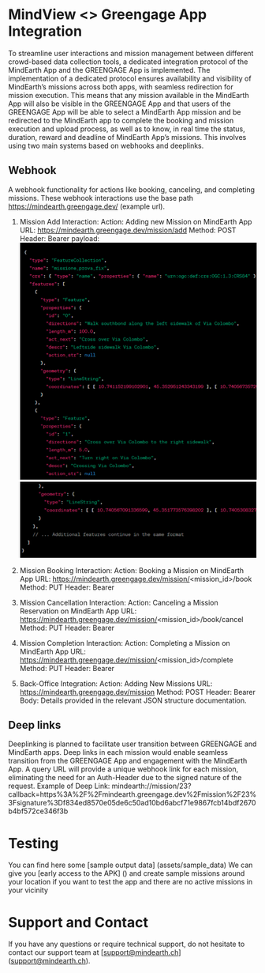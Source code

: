 # MindView <> Greengage App Integration
To streamline user interactions and mission management between different crowd-based data collection tools, a dedicated integration protocol of the MindEarth App and the GREENGAGE App is implemented. The implementation of a dedicated protocol ensures availability and visibility of MindEarth’s missions across both apps, with seamless redirection for mission execution.
This means that any mission available in the MindEarth App will also be visible in the GREENGAGE App and that users of the GREENGAGE App will be able to select a MindEarth App mission and be redirected to the MindEarth app to complete the booking and mission execution and upload process, as well as to know, in real time the status, duration, reward and deadline of MindEarth App’s missions. This involves using two main systems based on webhooks and deeplinks.
## Webhook
A webhook functionality for actions like booking, canceling, and completing missions. These webhook interactions use the base path https://mindearth.greengage.dev/ (example url). 

1. Mission Add Interaction: 
Action: Adding new Mission on MindEarth App 
URL: https://mindearth.greengage.dev/mission/add 
Method: POST 
Header: Bearer <token>
payload:
![Code_1](../assets/snippets/Code-1.png)
![Code_2](../assets/snippets/Code-2.png)
 
2. Mission Booking Interaction: 
Action: Booking a Mission on MindEarth App 
URL: https://mindearth.greengage.dev/mission/<mission_id>/book 
Method: PUT 
Header: Bearer <token> 
3. Mission Cancellation Interaction: 
Action: Canceling a Mission Reservation on MindEarth App 
URL: https://mindearth.greengage.dev/mission/<mission_id>/book/cancel 
Method: PUT 
Header: Bearer <token> 
4. Mission Completion Interaction: 
Action: Completing a Mission on MindEarth App 
URL: https://mindearth.greengage.dev/mission/<mission_id>/complete 
Method: PUT 
Header: Bearer <token> 
5. Back-Office Integration: 
Action: Adding New Missions 
URL: https://mindearth.greengage.dev/mission 
Method: POST 
Header: Bearer <token> 
Body: Details provided in the relevant JSON structure documentation. 
 
## Deep links
Deeplinking is planned to facilitate user transition between GREENGAGE and MindEarth apps. Deep links in each mission would enable seamless transition from the GREENGAGE App and engagement with the MindEarth App. A query URL will provide a unique webhook link for each mission, eliminating the need for an Auth-Header due to the signed nature of the request. Example of Deep Link:
 mindearth://mission/23?callback=https%3A%2F%2Fmindearth.greengage.dev%2Fmission%2F23%3Fsignature%3Df834ed8570e05de6c50ad10bd6abcf71e9867fcb14bdf2670b4bf572ce346f3b 


# Testing
You can find here some [sample output data] (assets/sample_data)
We can give you [early access to the APK] () and create sample missions around your location if you want to test the app and there are no active missions in your vicinity
# Support and Contact
If you have any questions or require technical support, do not hesitate to contact our support team at [support@mindearth.ch] (support@mindearth.ch).

